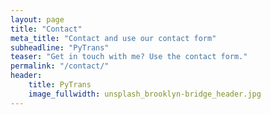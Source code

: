 ```yaml
---
layout: page
title: "Contact"
meta_title: "Contact and use our contact form"
subheadline: "PyTrans"
teaser: "Get in touch with me? Use the contact form."
permalink: "/contact/"
header:
    title: PyTrans
    image_fullwidth: unsplash_brooklyn-bridge_header.jpg
---
```

<!-- If you need a fabulous contact form for your website, I suggest you use [PyTrans][1]. You can use three forms for free, you get no spam and if you get more than 100 entries you have to pay.


 [1]: https://github.com/PyTrans -->
